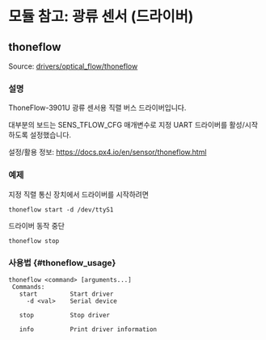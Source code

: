 # 모듈 참고: 광류 센서 (드라이버)
## thoneflow
Source: [drivers/optical_flow/thoneflow](https://github.com/PX4/Firmware/tree/master/src/drivers/optical_flow/thoneflow)


### 설명

ThoneFlow-3901U 광류 센서용 직렬 버스 드라이버입니다.

대부분의 보드는 SENS_TFLOW_CFG 매개변수로 지정 UART 드라이버를 활성/시작하도록 설정했습니다.

설정/활용 정보: https://docs.px4.io/en/sensor/thoneflow.html

### 예제

지정 직렬 통신 장치에서 드라이버를 시작하려면
```
thoneflow start -d /dev/ttyS1
```
드라이버 동작 중단
```
thoneflow stop
```

### 사용법 {#thoneflow_usage}
```
thoneflow <command> [arguments...]
 Commands:
   start         Start driver
     -d <val>    Serial device

   stop          Stop driver

   info          Print driver information
```
